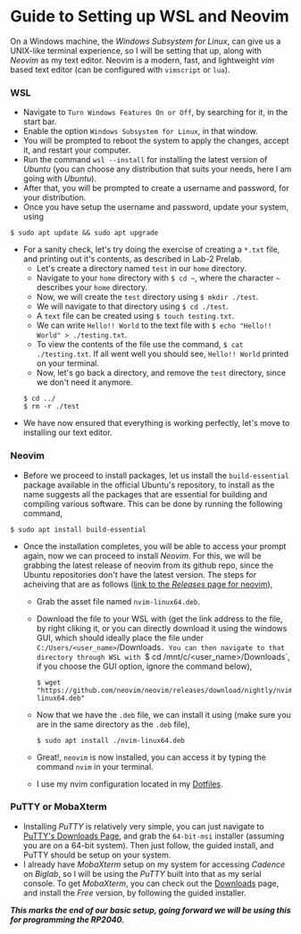 # Guide to Setting up WSL and Neovim

On a Windows machine, the *Windows Subsystem for Linux*, can give us a UNIX-like terminal
experience, so I will be setting that up, along with *Neovim* as my text editor. Neovim is
a modern, fast, and lightweight *vim* based text editor (can be configured with `vimscript` or
`lua`).

### WSL

- Navigate to `Turn Windows Features On or Off`, by searching for it, in the start bar.
- Enable the option `Windows Subsystem for Linux`, in that window.
- You will be prompted to reboot the system to apply the changes, accept it, and restart your computer.
- Run the command `wsl --install` for installing the latest version of *Ubuntu* (you can choose any distribution that suits
your needs, here I am going with *Ubuntu*).
- After that, you will be prompted to create a username and password, for your distribution.
- Once you have setup the username and password, update your system, using
```
$ sudo apt update && sudo apt upgrade
```
- For a sanity check, let's try doing the exercise of creating a `*.txt` file, and printing out it's
contents, as described in Lab-2 Prelab.
    - Let's create a directory named `test` in our `home` directory.
    - Navigate to your `home` directory with `$ cd ~`, where the character `~` describes your `home` directory.
    - Now, we will create the `test` directory using `$ mkdir ./test`.
    - We will navigate to that directory using `$ cd ./test`.
    - A `text` file can be created using `$ touch testing.txt`.
    - We can write `Hello!! World` to the text file with `$ echo "Hello!! World" > ./testing.txt`.
    - To view the contents of the file use the command, `$ cat ./testing.txt`. If all went well you should see,
    `Hello!! World` printed on your terminal.
    - Now, let's go back a directory, and remove the `test` directory, since we don't need it anymore.
    ```
    $ cd ../
    $ rm -r ./test
    ```
- We have now ensured that everything is working perfectly, let's move to installing our text editor.

### Neovim

- Before we proceed to install packages, let us install the `build-essential` package available in the official
Ubuntu's repository, to install as the name suggests all the packages that are essential for building and compiling
various software. This can be done by running the following command,
```
$ sudo apt install build-essential
```
- Once the installation completes, you will be able to access your prompt again, now we can proceed to install
*Neovim*. For this, we will be grabbing the latest release of neovim from its github repo, since the Ubuntu
repositories don't have the latest version. The steps for acheiving that are as follows ([link to the *Releases* page for neovim](https://github.com/neovim/neovim/releases)),
    - Grab the asset file named `nvim-linux64.deb`.
    - Download the file to your WSL with (get the link address to the file, by right cliking it, or you
        can directly download it using the windows GUI, which should ideally place the file under `C:/Users/<user_name>`/Downloads`.
        You can then navigate to that directory through WSL with `$ cd /mnt/c/<user_name>/Downloads`, if you choose the GUI option,
        ignore the command below),

        ```
        $ wget "https://github.com/neovim/neovim/releases/download/nightly/nvim-linux64.deb"
        ```
    - Now that we have the `.deb` file, we can install it using (make sure you are in the same directory as the `.deb` file),
        ```
        $ sudo apt install ./nvim-linux64.deb
        ```
    - Great!, `neovim` is now installed, you can access it by typing the command `nvim` in your terminal.
    - I use my nvim configuration located in my [Dotfiles](https://github.com/Ruturajn/Dotfiles/tree/main/nvim).


### PuTTY or MobaXterm

- Installing *PuTTY* is relatively very simple, you can just navigate to [PuTTY's Downloads Page](https://www.chiark.greenend.org.uk/~sgtatham/putty/latest.html), and grab
    the `64-bit-msi` installer (assuming you are on a 64-bit system). Then just follow, the guided install, and PuTTY should be setup on your system.
- I already have *MobaXterm* setup on my system for accessing *Cadence* on *Biglab*, so I will be using the *PuTTY* built into that as my serial console. To get *MobaXterm*,
    you can check out the [Downloads](https://mobaxterm.mobatek.net/download.html) page, and install the *Free* version, by following the guided installer.


***This marks the end of our basic setup, going forward we will be using this for programming the RP2040.***
